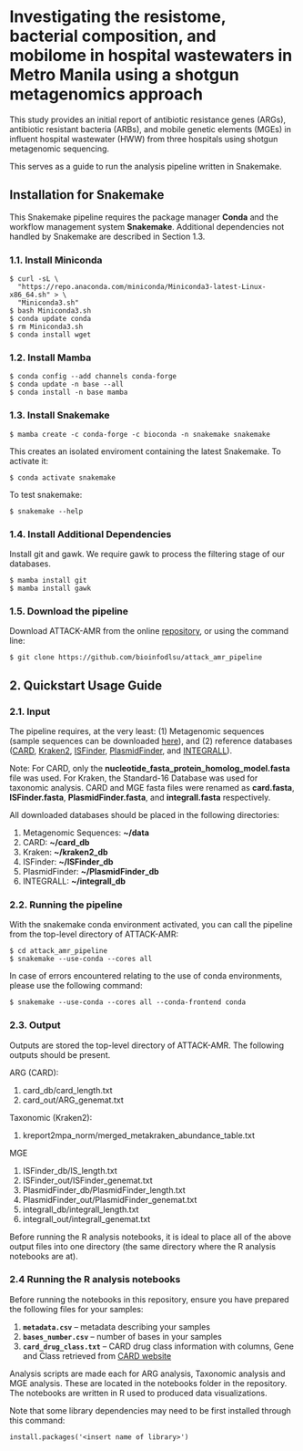
# Investigating the resistome, bacterial composition, and mobilome in hospital wastewaters in Metro Manila using a shotgun metagenomics approach

This study provides an initial report of antibiotic resistance genes (ARGs), antibiotic resistant bacteria (ARBs), and mobile genetic elements (MGEs) in influent hospital wastewater (HWW) from three hospitals using shotgun metagenomic sequencing.


This serves as a guide to run the analysis pipeline written in Snakemake.

## Installation for Snakemake
This Snakemake pipeline requires the package manager **Conda** and the workflow management system **Snakemake**.
Additional dependencies not handled by Snakemake are described in Section 1.3.

### 1.1. Install Miniconda 
```
$ curl -sL \
  "https://repo.anaconda.com/miniconda/Miniconda3-latest-Linux-x86_64.sh" > \
  "Miniconda3.sh"
$ bash Miniconda3.sh
$ conda update conda
$ rm Miniconda3.sh
$ conda install wget
```

### 1.2. Install Mamba 
```
$ conda config --add channels conda-forge
$ conda update -n base --all
$ conda install -n base mamba
```

### 1.3. Install Snakemake
```
$ mamba create -c conda-forge -c bioconda -n snakemake snakemake
```
This creates an isolated enviroment containing the latest Snakemake. To activate it:
```
$ conda activate snakemake
```
To test snakemake:
```
$ snakemake --help
```

### 1.4. Install Additional Dependencies
Install git and gawk. We require gawk to process the filtering stage of our databases.
```
$ mamba install git
$ mamba install gawk
```

### 1.5. Download the pipeline
Download ATTACK-AMR from the online [repository](https://github.com/bioinfodlsu/attack_amr_pipeline), or using the command line:
```
$ git clone https://github.com/bioinfodlsu/attack_amr_pipeline
```

## 2. Quickstart Usage Guide

### 2.1. Input
The pipeline requires, at the very least: (1) Metagenomic sequences (sample sequences can be downloaded [here](*tentative*)), and (2) reference databases ([CARD](https://card.mcmaster.ca/latest/data), [Kraken2](https://benlangmead.github.io/aws-indexes/k2), [ISFinder](https://isfinder.biotoul.fr/), [PlasmidFinder](https://bitbucket.org/genomicepidemiology/workspace/projects/DB), and [INTEGRALL](http://integrall.bio.ua.pt/)).


Note: For CARD, only the **nucleotide_fasta_protein_homolog_model.fasta** file was used. For Kraken, the Standard-16 Database was used for taxonomic analysis. CARD and MGE fasta files were renamed as **card.fasta**,  **ISFinder.fasta**, **PlasmidFinder.fasta**, and **integrall.fasta** respectively.


All downloaded databases should be placed in the following directories:
1. Metagenomic Sequences: **~/data**
2. CARD: **~/card_db**
3. Kraken: **~/kraken2_db**
4. ISFinder: **~/ISFinder_db**
4. PlasmidFinder: **~/PlasmidFinder_db**
4. INTEGRALL: **~/integrall_db**
 

### 2.2. Running the pipeline
With the snakemake conda environment activated, you can call the pipeline from the top-level directory of ATTACK-AMR:
```
$ cd attack_amr_pipeline
$ snakemake --use-conda --cores all
```
In case of errors encountered relating to the use of conda environments, please use the following command:
```
$ snakemake --use-conda --cores all --conda-frontend conda

```

### 2.3. Output
Outputs are stored the top-level directory of ATTACK-AMR. The following outputs should be present. 

ARG (CARD):
1. card_db/card_length.txt
2. card_out/ARG_genemat.txt

Taxonomic (Kraken2):
1. kreport2mpa_norm/merged_metakraken_abundance_table.txt

MGE
1. ISFinder_db/IS_length.txt
2. ISFinder_out/ISFinder_genemat.txt
3. PlasmidFinder_db/PlasmidFinder_length.txt
4. PlasmidFinder_out/PlasmidFinder_genemat.txt
5. integrall_db/integrall_length.txt
6. integrall_out/integrall_genemat.txt


Before running the R analysis notebooks, it is ideal to place all of the above output files into one directory (the same directory where the R analysis notebooks are at).

### 2.4 Running the R analysis notebooks
Before running the notebooks in this repository, ensure you have prepared the following files for your samples:

1. **`metadata.csv`** – metadata describing your samples  
2. **`bases_number.csv`** – number of bases in your samples  
3. **`card_drug_class.txt`** – CARD drug class information with columns, Gene and Class retrieved from [CARD website](https://card.mcmaster.ca/)

Analysis scripts are made each for ARG analysis, Taxonomic analysis and MGE analysis. These are located in the notebooks folder in the repository. The notebooks are written in R used to produced data visualizations.

Note that some library dependencies may need to be first installed through this command:

```
install.packages('<insert name of library>')
```





